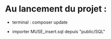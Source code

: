 # Au lancement du projet :

- terminal : composer update

- importer MUSE_insert.sql depuis "public/SQL"

